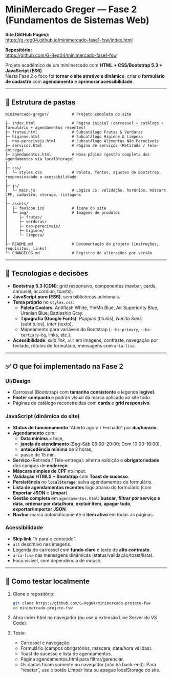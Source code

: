 # MiniMercado Greger — Fase 2 (Fundamentos de Sistemas Web)

**Site (GitHub Pages):**  
https://g-reg04.github.io/minimercado-fase1-fsw/index.html

**Repositório:**  
https://github.com/G-Reg04/minimercado-fase1-fsw

Projeto acadêmico de um minimercado com **HTML + CSS/Bootstrap 5.3 + JavaScript (ES6)**.  
Nesta Fase 2 o foco foi **tornar o site atrativo e dinâmico**, criar o **formulário de cadastro** com **agendamento** e **aprimorar acessibilidade**.

---

## 📂 Estrutura de pastas

```plaintext
minimercado-greger/          # Projeto completo do site

├─ index.html                # Página inicial (carrossel + catálogo + formulário + agendamentos recentes)
├─ frutas.html               # Subcatálogo Frutas & Verduras
├─ higiene.html              # Subcatálogo Higiene & Limpeza
├─ nao-pereciveis.html       # Subcatálogo Alimentos Não Perecíveis
├─ servicos.html             # Página de serviços (Retirada / Tele-entrega)
├─ agendamentos.html         # Nova página (gestão completa dos agendamentos via localStorage)
│
├─ css/
│  └─ styles.css             # Paleta, fontes, ajustes de Bootstrap, responsividade e acessibilidade
│
├─ js/
│  └─ main.js                # Lógica JS: validação, horários, máscara CPF, cadastro, storage, listagens
│
├─ assets/
│  ├─ favicon.ico            # Ícone do site
│  └─ img/                   # Imagens de produtos
│     ├─ frutas/
│     ├─ verduras/
│     ├─ nao-pereciveis/
│     ├─ higiene/
│     └─ limpeza/
│
├─ README.md                 # Documentação do projeto (instruções, requisitos, links)
└─ CHANGELOG.md              # Registro de alterações por versão
```
---

## 🧰 Tecnologias e decisões

- **Bootstrap 5.3 (CDN)**: grid responsivo, componentes (navbar, cards, carousel, accordion, toasts).
- **JavaScript puro (ES6)**, sem bibliotecas adicionais.
- **Tema próprio** no `styles.css`:
  - **Paleta Coolors**: Antiflash White, YInMn Blue, Air Superiority Blue, Uranian Blue, Battleship Gray.
  - **Tipografia (Google Fonts)**: *Poppins* (títulos), *Nunito Sans* (subtítulos), *Inter* (texto).
  - Mapeamento para variáveis do Bootstrap (`--bs-primary`, `--bs-tertiary-bg`, links, etc.).
- **Acessibilidade**: *skip link*, `alt` em imagens, contraste, navegação por teclado, rótulos de formulário, mensagens com `aria-live`.

---

## ✅ O que foi implementado na Fase 2

### UI/Design
- Carrossel (Bootstrap) com **tamanho consistente** e legenda **legível**.
- **Footer compacto** e padrão visual da marca aplicado ao site todo.
- Páginas de catálogo reconstruídas com **cards** e **grid responsivo**.

### JavaScript (dinâmica do site)
- **Status de funcionamento** “Aberto agora / Fechado” por **dia/horário**.
- **Agendamento** com:
  - **Data mínima** = hoje,
  - **janela de atendimento** (Seg–Sáb 09:00–20:00; Dom 10:00–16:00),
  - **antecedência mínima** de 2 horas,
  - passo de 15 min.
- **Serviço** (Retirada / Tele-entrega): alterna exibição e **obrigatoriedade** dos campos de **endereço**.
- **Máscara simples de CPF** no input.
- **Validação HTML5 + Bootstrap** com **Toast de sucesso**.
- **Persistência** no **`localStorage`**: salva agendamentos do formulário.
- **Lista de agendamentos recentes** logo abaixo do formulário (com **Exportar JSON** e **Limpar**).
- **Gestão completa** em `agendamentos.html`: **buscar**, **filtrar por serviço e data**, **ordenar por data/hora**, **excluir item**, **apagar tudo**, **exportar/importar JSON**.
- **Navbar** marca automaticamente o **item ativo** em todas as páginas.

### Acessibilidade
- **Skip link** “Ir para o conteúdo”.
- `alt` descritivo nas imagens.
- Legenda do carrossel com **fundo claro** e texto de **alto contraste**.
- `aria-live` nas mensagens dinâmicas (status/validação/toast/lista).
- Foco visível, sem dependência de mouse.

---

## 🧪 Como testar localmente

1. Clone o repositório:
   ```bash
   git clone https://github.com/G-Reg04/minimercado-projeto-fsw
   cd minimercado-projeto-fsw

2. Abra index.html no navegador (ou use a extensão Live Server do VS Code).

3. Teste:
    - Carrossel e navegação.
    - Formulário (campos obrigatórios, máscara, data/hora válidas).
    - Toast de sucesso e lista de agendamentos.
    - Página agendamentos.html para filtrar/gerenciar.
    - Os dados ficam somente no navegador (não há back-end). Para “resetar”, use o botão Limpar lista ou apague localStorage do site.

